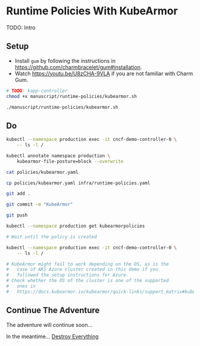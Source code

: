 # Runtime Policies With KubeArmor

TODO: Intro

## Setup

* Install `gum` by following the instructions in https://github.com/charmbracelet/gum#installation.
* Watch https://youtu.be/U8zCHA-9VLA if you are not familiar with Charm Gum.

```bash
# TODO: kapp-controller
chmod +x manuscript/runtime-policies/kubearmor.sh

./manuscript/runtime-policies/kubearmor.sh
```

## Do

```bash
kubectl --namespace production exec -it cncf-demo-controller-0 \
    -- ls -l /

kubectl annotate namespace production \
    kubearmor-file-posture=block --overwrite

cat policies/kubearmor.yaml

cp policies/kubearmor.yaml infra/runtime-policies.yaml

git add .

git commit -m "KubeArmor"

git push

kubectl --namespace production get kubearmorpolicies

# Wait until the policy is created

kubectl --namespace production exec -it cncf-demo-controller-0 \
    -- ls -l /

# KubeArmor might fail to work depending on the OS, as is the
#   case of AKS Azure cluster created in this demo if you
#   followed the setup instructions for Azure.
# Check whether the OS of the cluster is one of the supported
#   ones in
#   https://docs.kubearmor.io/kubearmor/quick-links/support_matrix#kubernetes-support-matrix.
```

## Continue The Adventure

The adventure will continue soon...

In the meantime... [Destroy Everything](../destroy/security.md)

